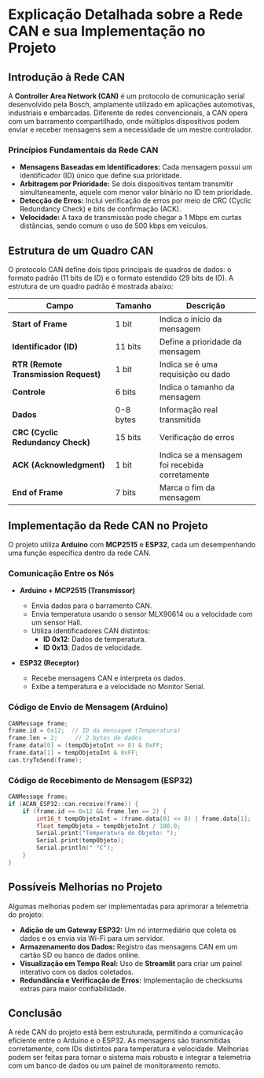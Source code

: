 # Explicação Detalhada sobre a Rede CAN e sua Implementação no Projeto

## Introdução à Rede CAN

A **Controller Area Network (CAN)** é um protocolo de comunicação serial desenvolvido pela Bosch, amplamente utilizado em aplicações automotivas, industriais e embarcadas. Diferente de redes convencionais, a CAN opera com um barramento compartilhado, onde múltiplos dispositivos podem enviar e receber mensagens sem a necessidade de um mestre controlador.

### Princípios Fundamentais da Rede CAN

- **Mensagens Baseadas em Identificadores:** Cada mensagem possui um identificador (ID) único que define sua prioridade.
- **Arbitragem por Prioridade:** Se dois dispositivos tentam transmitir simultaneamente, aquele com menor valor binário no ID tem prioridade.
- **Detecção de Erros:** Inclui verificação de erros por meio de CRC (Cyclic Redundancy Check) e bits de confirmação (ACK).
- **Velocidade:** A taxa de transmissão pode chegar a 1 Mbps em curtas distâncias, sendo comum o uso de 500 kbps em veículos.

## Estrutura de um Quadro CAN

O protocolo CAN define dois tipos principais de quadros de dados: o formato padrão (11 bits de ID) e o formato estendido (29 bits de ID). A estrutura de um quadro padrão é mostrada abaixo:

| **Campo**                                | **Tamanho**  | **Descrição**                                      |
|------------------------------------------|-------------|---------------------------------------------------|
| **Start of Frame**                       | 1 bit       | Indica o início da mensagem                      |
| **Identificador (ID)**                    | 11 bits     | Define a prioridade da mensagem                  |
| **RTR (Remote Transmission Request)**     | 1 bit       | Indica se é uma requisição ou dado               |
| **Controle**                              | 6 bits      | Indica o tamanho da mensagem                     |
| **Dados**                                 | 0-8 bytes   | Informação real transmitida                      |
| **CRC (Cyclic Redundancy Check)**         | 15 bits     | Verificação de erros                             |
| **ACK (Acknowledgment)**                  | 1 bit       | Indica se a mensagem foi recebida corretamente   |
| **End of Frame**                          | 7 bits      | Marca o fim da mensagem                          |

## Implementação da Rede CAN no Projeto

O projeto utiliza **Arduino** com **MCP2515** e **ESP32**, cada um desempenhando uma função específica dentro da rede CAN.

### Comunicação Entre os Nós

- **Arduino + MCP2515 (Transmissor)**
  - Envia dados para o barramento CAN.
  - Envia temperatura usando o sensor MLX90614 ou a velocidade com um sensor Hall.
  - Utiliza identificadores CAN distintos:
    - **ID 0x12**: Dados de temperatura.
    - **ID 0x13**: Dados de velocidade.

- **ESP32 (Receptor)**
  - Recebe mensagens CAN e interpreta os dados.
  - Exibe a temperatura e a velocidade no Monitor Serial.

### Código de Envio de Mensagem (Arduino)

```cpp
CANMessage frame;
frame.id = 0x12;  // ID da mensagem (Temperatura)
frame.len = 2;     // 2 bytes de dados
frame.data[0] = (tempObjetoInt >> 8) & 0xFF;
frame.data[1] = tempObjetoInt & 0xFF;
can.tryToSend(frame);
```

### Código de Recebimento de Mensagem (ESP32)

```cpp
CANMessage frame;
if (ACAN_ESP32::can.receive(frame)) {
    if (frame.id == 0x12 && frame.len == 2) {
        int16_t tempObjetoInt = (frame.data[0] << 8) | frame.data[1];
        float tempObjeto = tempObjetoInt / 100.0;
        Serial.print("Temperatura do Objeto: ");
        Serial.print(tempObjeto);
        Serial.println(" °C");
    }
}
```

## Possíveis Melhorias no Projeto

Algumas melhorias podem ser implementadas para aprimorar a telemetria do projeto:

- **Adição de um Gateway ESP32:** Um nó intermediário que coleta os dados e os envia via Wi-Fi para um servidor.
- **Armazenamento dos Dados:** Registro das mensagens CAN em um cartão SD ou banco de dados online.
- **Visualização em Tempo Real:** Uso de **Streamlit** para criar um painel interativo com os dados coletados.
- **Redundância e Verificação de Erros:** Implementação de checksums extras para maior confiabilidade.

## Conclusão

A rede CAN do projeto está bem estruturada, permitindo a comunicação eficiente entre o Arduino e o ESP32. As mensagens são transmitidas corretamente, com IDs distintos para temperatura e velocidade. Melhorias podem ser feitas para tornar o sistema mais robusto e integrar a telemetria com um banco de dados ou um painel de monitoramento remoto.

